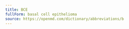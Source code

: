```yaml
---
title: BCE
fullForm: basal cell epithelioma
source: https://openmd.com/dictionary/abbreviations/b
---
```

